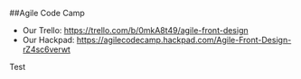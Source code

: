 ##Agile Code Camp
 - Our Trello:  https://trello.com/b/0mkA8t49/agile-front-design
 - Our Hackpad: https://agilecodecamp.hackpad.com/Agile-Front-Design-rZ4sc6verwt

Test
